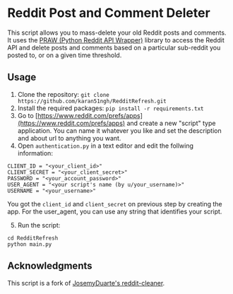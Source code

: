 # Reddit Post and Comment Deleter

This script allows you to mass-delete your old Reddit posts and comments.
It uses the [PRAW (Python Reddit API Wrapper)](https://github.com/praw-dev/praw) library to access the Reddit API and delete posts and comments based on a particular sub-reddit you posted to, or on a given time threshold.

## Usage

1. Clone the repository: `git clone https://github.com/karan51ngh/RedditRefresh.git`
2. Install the required packages: `pip install -r requirements.txt`
3. Go to [https://www.reddit.com/prefs/apps](https://www.reddit.com/prefs/apps) and create a new "script" type
   application. You can name it whatever you like and set the description and about url to anything you want.
4. Open `authentication.py` in a text editor and edit the follwing information:

```
CLIENT_ID = "<your_client_id>"
CLIENT_SECRET = "<your_client_secret>"
PASSWORD = "<your_account_password>"
USER_AGENT = "<your script's name (by u/your_username)>"
USERNAME = "<your_username>"
```

You got the `client_id` and `client_secret` on previous step by creating the app. For the user_agent, you can use any
string that identifies your script.

5. Run the script:

```shell
cd RedditRefresh
python main.py
```

## Acknowledgments
This script is a fork of [JosemyDuarte's reddit-cleaner](https://github.com/JosemyDuarte/reddit-cleaner).


